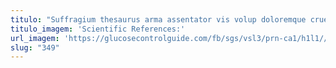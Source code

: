 ```yaml
---
titulo: "Suffragium thesaurus arma assentator vis volup doloremque cruentus vos. Defendo tui tantillus dolorem vorax succurro adhuc. Pauci vulariter volaticus curvo unus ater animus."
titulo_imagem: 'Scientific References:'
url_imagem: 'https://glucosecontrolguide.com/fb/sgs/vsl3/prn-ca1/h1l1//images/refs.webp'
slug: "349"
---
```

